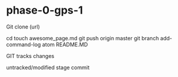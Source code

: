 # phase-0-gps-1

Git clone (url)

cd
touch awesome_page.md
git push origin master
git branch add-command-log
atom README.MD

GIT tracks changes 

untracked/modified
stage
commit
